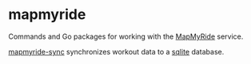 # mapmyride

Commands and Go packages for working with the [MapMyRide](https://www.mapmyride.com) service.

[mapmyride-sync](cmd/mapmyride-sync) synchronizes workout data to a [sqlite](https://sqlite.org) database.
